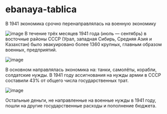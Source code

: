 # ebanaya-tablica
В 1941 экономика срочно перенаправлялась на военную экономику

![image](https://github.com/user-attachments/assets/568b7958-695f-4dad-b069-9b1c9a47e157)
В течение трёх месяцев 1941 года (июль — сентябрь) в восточные районы СССР (Урал, западная Сибирь, Средняя Азия и Казахстан) было эвакуировано более 1360 крупных, главным образом военных, предприятий.

![image](https://github.com/user-attachments/assets/40b349c1-216b-4f2c-8c11-73d10ab9d69e)

В основном направлялась экономика на: танки, самолёты, корабли, солдатские нужды. В 1941 году ассигнования на нужды армии в СССР составили 43% от общего числа государственных трат.

![image](https://github.com/user-attachments/assets/3b634714-dd2c-4aa7-86c4-2063b5a79bd2)

Остальные деньги, не направленные на военные нужды в 1941 году, пошли на другие государственные расходы и пополнение бюджета. 
